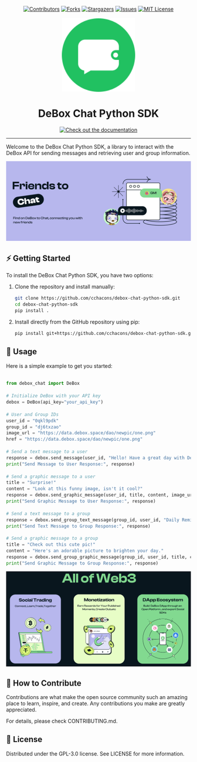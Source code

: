 <a name="readme-top"></a>

<!-- PROJECT SHIELDS -->
<!--
*** I'm using markdown "reference style" links for readability.
*** Reference links are enclosed in brackets [ ] instead of parentheses ( ).
*** See the bottom of this document for the declaration of the reference variables
*** for contributors-url, forks-url, etc. This is an optional, concise syntax you may use.
*** https://www.markdownguide.org/basic-syntax/#reference-style-links
-->

<div align="center">
  <a href="https://github.com/cchacons/debox-chat-python-sdk/graphs/contributors"><img src="https://img.shields.io/github/contributors/cchacons/debox-chat-python-sdk?style=for-the-badge&color=blue" alt="Contributors"></a>
  <a href="https://github.com/cchacons/debox-chat-python-sdk/network/members"><img src="https://img.shields.io/github/forks/cchacons/debox-chat-python-sdk?style=for-the-badge&color=blue" alt="Forks"></a>
  <a href="https://github.com/cchacons/debox-chat-python-sdk/stargazers"><img src="https://img.shields.io/github/stars/cchacons/debox-chat-python-sdk?style=for-the-badge&color=blue" alt="Stargazers"></a>
  <a href="https://github.com/cchacons/debox-chat-python-sdk/issues"><img src="https://img.shields.io/github/issues/cchacons/debox-chat-python-sdk?style=for-the-badge&color=blue" alt="Issues"></a>
  <a href="https://github.com/cchacons/debox-chat-python-sdk/blob/main/LICENSE"><img src="https://img.shields.io/github/license/cchacons/debox-chat-python-sdk?style=for-the-badge&color=blue" alt="MIT License"></a>
</div>

<!-- PROJECT LOGO -->
<div align="center">
  <br>
  <img src="docs/static/img/logo.svg" alt="Logo" width="200" height="200">
  <h1 align="center">DeBox Chat Python SDK</h1>
  <a href="https://cchacons.github.io/debox-chat-python-sdk"><img src="https://img.shields.io/badge/Documentation-DeBox%20Chat%20SDK-blue?logo=googledocs&logoColor=white&style=for-the-badge" alt="Check out the documentation"></a>
  <br>
</div>
<hr>

Welcome to the DeBox Chat Python SDK, a library to interact with the DeBox API for sending messages and retrieving user and group information.

![App screenshot](docs/static/img/screenshot1.png)

## ⚡ Getting Started

To install the DeBox Chat Python SDK, you have two options:

1. Clone the repository and install manually:

    ```bash
    git clone https://github.com/cchacons/debox-chat-python-sdk.git
    cd debox-chat-python-sdk
    pip install .
    ```

2. Install directly from the GitHub repository using pip:

    ```bash
    pip install git+https://github.com/cchacons/debox-chat-python-sdk.git
    ```

## 🚀 Usage

Here is a simple example to get you started:

  ```python

  from debox_chat import DeBox

  # Initialize DeBox with your API key
  debox = DeBox(api_key="your_api_key")

  # User and Group IDs
  user_id = "0qkl9pdk"
  group_id = "dj6txzao"
  image_url = "https://data.debox.space/dao/newpic/one.png"
  href = "https://data.debox.space/dao/newpic/one.png"

  # Send a text message to a user
  response = debox.send_message(user_id, "Hello! Have a great day with DeBox!")
  print("Send Message to User Response:", response)

  # Send a graphic message to a user
  title = "Surprise!"
  content = "Look at this funny image, isn't it cool?"
  response = debox.send_graphic_message(user_id, title, content, image_url, href)
  print("Send Graphic Message to User Response:", response)

  # Send a text message to a group
  response = debox.send_group_text_message(group_id, user_id, "Daily Reminder", "Don't forget to check your DeBox tasks!")
  print("Send Text Message to Group Response:", response)

  # Send a graphic message to a group
  title = "Check out this cute pic!"
  content = "Here's an adorable picture to brighten your day."
  response = debox.send_group_graphic_message(group_id, user_id, title, content, image_url, href)
  print("Send Graphic Message to Group Response:", response)

  ```

![App screenshot](docs/static/img/screenshot2.png)

## 🤝 How to Contribute
Contributions are what make the open source community such an amazing place to learn, inspire, and create. Any contributions you make are greatly appreciated.

For details, please check CONTRIBUTING.md.

## 📜 License
Distributed under the GPL-3.0 license. See LICENSE for more information.
